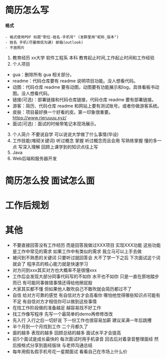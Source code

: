 # 简历怎么写
#### 格式
    - 格式使用PDF 标题"职位-姓名-手机号" (发群里用"昵称_版本")
    - 姓名 手机(尽量微信沟通) 邮箱(outlook)
    - 不放照片

1. 教育经历
xx大学 软件工程系 本科
教育起止时间,工作起止时间和工作经验
2. 个人项目
  - gua：删除所有 gua 相关部分。
  - readme：代码仓库要有 readme 说明项目功能。没人想看代码。
  - 动图：代码仓库 readme 要有动图，动图要有功能展示和log，具体看板书动图。没人想看代码。
  - 链接(可选)：部署链接和代码仓库链接，代码仓库 readme 要有部署链接。
  - 游客：简历、代码仓库 readme 和网站上要有测试账号。或者你做游客系统。
  - 皮肤：项目最好换一个好看的皮。第一印象很重要。https://www.rieruuuu.xyz/
  - 面试(可选)：面试的时候带笔记本现场展示。
3. 个人简介
不要说自学 可以说说大学做了什么事情(毕设)
4. 工作技能(堆砌关键词)
听过概念 掌握
听过概念而且会用 写熟练掌握
懂的多一点 写深入理解
回顾上课学到的知识点往上写
  1. Java
  2. Web后端和服务器开发  

# 简历怎么投 面试怎么面

# 工作后规划

# 其他
* 不要直接回答没有工作经历 而是回答我做过XXX项目 实现XXX功能 这些功能是工作中常见的需求 如果工作中有类似的需求 我立马可以上手去做
* 被问到不熟悉的关键词 只要听过就回答会 大不了学一下之后 下次面试这个词就会了 程序员的核心能力就是快速学习
* 对方问到xxx其实对方也大概率不是很懂xxx
* 工作后会发现大部分同事代码写的不如你 水平也不如你 只是一直在原地踏步而已 有可能同事做错事情还得给他擦屁股
* 大家其实都不懂 但如果他人敢吹自己不敢吹就会简历都过不了
* 自信 给对方可靠的感觉 有自信对方才会高看你 哪怕他觉得哪些知识点可能有不足 有自信对方才相信你可以做到这些事情
* 在找工作阶段做的准备越足 越容易找不好工作
* 找工作像写程序 先写一个最简单的demo再修修改改
* 先入行 入行之后一切好说 下一份工作也很容易加薪 建议呆满一年后跳槽
* 半个月到一个月找到工作 二个月都久了
* 面的越多 表现的越多 回顾总结的越多 面试水平才会提高
* 前5个面试是成长最快的 每次面试时用手机录音 回去后对着录音整理面经 然后按格式分享到面经版块 与老师沟通总结
* 每年用假名假手机号花一星期面试 看看自己在市场上什么价
